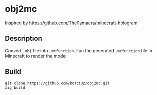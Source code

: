 # obj2mc

Inspired by <https://github.com/TheCymaera/minecraft-hologram>

## Description

Convert `.obj` file into `.mcfunction`. Run the generated `.mcfunction` file in
Minecraft to render the model

## Build

``` console
git clone https://github.com/kototuz/obj2mc.git
zig build
```
